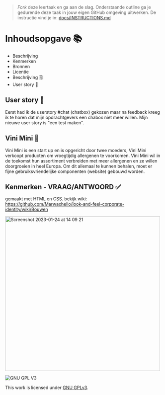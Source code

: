 > _Fork_ deze leertaak en ga aan de slag. 
Onderstaande outline ga je gedurende deze taak in jouw eigen GitHub omgeving uitwerken. 
De instructie vind je in: [docs/INSTRUCTIONS.md](docs/INSTRUCTIONS.md)

# Inhoudsopgave 📚

* Beschrijving
* Kenmerken
* Bronnen
* Licentie
* Beschrijving 🗒️
* User story 👥

## User story 👥
Eerst had ik de userstory #chat (chatbox) gekozen maar na feedback kreeg ik te horen dat mijn opdrachtgevers een chabox niet meer willen. Mijn nieuwe user story is "een test maken".

## Vini Mini 🥜

Vini Mini is een start up en is opgericht door twee moeders, Vini Mini verkoopt producten om vroegtijdig allergenen te voorkomen. Vini Mini wil in de toekomst hun assortiment verbreiden met meer allergenen en ze willen doorgroeien in heel Europa. Om dit allemaal te kunnen behalen, moet er fijne gebruiksvriendelijke componenten (website) gebouwd worden.

## Kenmerken - VRAAG/ANTWOORD ✅
gemaakt met HTML en CSS.
bekijk wiki: https://github.com/Marwaxhello/look-and-feel-corporate-identity/wiki/Bouwen

<img width="498" alt="Screenshot 2023-01-24 at 14 09 21" src="https://user-images.githubusercontent.com/112861555/214301185-adb722ab-bf61-4797-b2a5-b93a021c7c48.png">



![GNU GPL V3](https://www.gnu.org/graphics/gplv3-127x51.png)

This work is licensed under [GNU GPLv3](./LICENSE).
